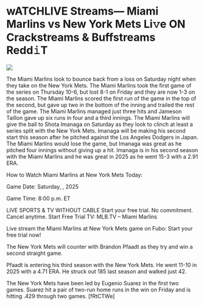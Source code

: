 # wATCHLIVE Streams— Miami Marlins vs New York Mets Li𝚟e ON Crackstreams & Buffstreams Redd𝚒T  
  
  
[![](https://i.imgur.com/qSNzIqt.png)](https://movie.rssnews.media/YgJSbCxDC.php)  
  
The Miami Marlins look to bounce back from a loss on Saturday night when they take on the New York Mets. The Miami Marlins took the first game of the series on Thursday 10-6, but lost 8-1 on Friday and they are now 1-3 on the season. The Miami Marlins scored the first run of the game in the top of the second, but gave up two in the bottom of the inning and trailed the rest of the game. The Miami Marlins managed just three hits and Jameson Taillon gave up six runs in four and a third innings. The Miami Marlins will give the ball to Shota Imanaga on Saturday as they look to clinch at least a series split with the New York Mets. Imanaga will be making his second start this season after he pitched against the Los Angeles Dodgers in Japan. The Miami Marlins would lose the game, but Imanaga was great as he pitched four innings without giving up a hit. Imanaga is in his second season with the Miami Marlins and he was great in 2025 as he went 15-3 with a 2.91 ERA.

How to Watch Miami Marlins at New York Mets Today:

Game Date: Saturday, , 2025

Game Time: 8:00 p.m. ET

LIVE SPORTS & TV WITHOUT CABLE
Start your free trial. No commitment. Cancel anytime.
Start Free Trial
TV: MLB.TV – Miami Marlins

Live stream the Miami Marlins at New York Mets game on Fubo: Start your free trial now!

The New York Mets will counter with Brandon Pfaadt as they try and win a second straight game.

Pfaadt is entering his third season with the New York Mets. He went 11-10 in 2025 with a 4.71 ERA. He struck out 185 last season and walked just 42.

The New York Mets have been led by Eugenio Suarez in the first two games. Suarez hit a pair of two-run home runs in the win on Friday and is hitting .429 through two games. [fRtCTWe]